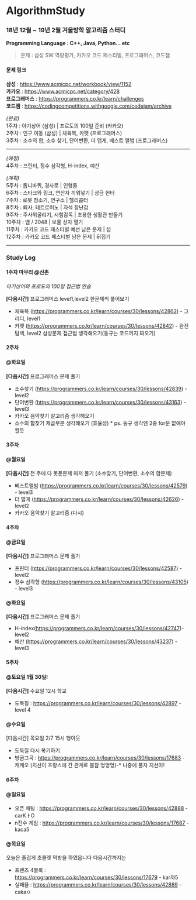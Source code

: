 # AlgorithmStudy

### 18년 12월 ~ 19년 2월 겨울방학 알고리즘 스터디

**Programming Language : C++, Java, Python... etc**

>문제 : 삼성 SW 역량평가, 카카오 코드 페스티벌, 프로그래머스, 코드잼


#### 문제 링크  
**삼성** : https://www.acmicpc.net/workbook/view/1152  
**카카오** : https://www.acmicpc.net/category/428  
**프로그래머스** : https://programmers.co.kr/learn/challenges  
**코드잼** : https://codingcompetitions.withgoogle.com/codejam/archive  

*(완료)*  
1주차 : 아기상어 (삼성) | 프로도의 100일 준비 (카카오)  
2주차 : 인구 이동 (삼성) | 체육복, 카펫 (프로그래머스)  
3주차 : 소수의 합, 소수 찾기, 단어변환, 더 맵게, 베스트 앨범 (프로그래머스)   
***
*(예정)*  
4주차 : 프린터, 정수 삼각형, H-index, 예산

*(계획)*  
5주차 : 톱니바퀴, 경사로 | 인형들  
6주차 : 스타크와 링크, 연산자 끼워넣기 | 상금 헌터  
7주차 : 로봇 청소기, 연구소 | 헬리콥터  
8주차 : 퇴사, 테트로미노 | 자석 장난감  
9주차 : 주사위굴리기, 시험감독 | 조용한 생활관 만들기  
10주차 : 뱀 / 2048 | 보물 상자 열기  
11주차 : 카카오 코드 페스티벌 예선 남은 문제 | 섬  
12주차 : 카카오 코드 페스티벌 남은 문제 | 뒤집기  

-------------------

### Study Log


#### 1주차 마무리 @신촌

*아기상어와 프로도의 100일 접근법 연습*

**[다음시간]** 프로그래머스 level1,level2 한문제씩 풀어보기
- 체육복 (https://programmers.co.kr/learn/courses/30/lessons/42862) - 그리디, level1
- 카펫 (https://programmers.co.kr/learn/courses/30/lessons/42842) - 완전탐색, level2
삼성문제 접근법 생각해오기(동규는 코드까지 짜오기)


#### 2주차

#### @화요일

**[다음시간]** 프로그래머스 문제 풀기
- 소수찾기 (https://programmers.co.kr/learn/courses/30/lessons/42839) - level2
- 단어변환 (https://programmers.co.kr/learn/courses/30/lessons/43163) - level3
- 카카오 음악찾기 알고리즘 생각해오기
- 소수의 합찾기 제곱부분 생각해오기 (효율성) * ps. 동규 생각엔 2중 for문 없애야 할듯

#### 3주차
#### @월요일

**[다음시간]** 전 주에 다 못푼문제 마저 풀기 (소수찾기, 단어변환, 소수의 합문제)
- 베스트앨범 (https://programmers.co.kr/learn/courses/30/lessons/42579) - level3
- 더 맵게 (https://programmers.co.kr/learn/courses/30/lessons/42626) - level2
- 카카오 음악찾기 알고리즘 (다시)

#### 4주차
#### @금요일
**[다음시간]** 프로그래머스 문제 풀기
- 프린터 (https://programmers.co.kr/learn/courses/30/lessons/42587) - level2
- 정수 삼각형 (https://programmers.co.kr/learn/courses/30/lessons/43105) - level3


#### @화요일
**[다음시간]** 프로그래머스 문제 풀기
- H-index(https://programmers.co.kr/learn/courses/30/lessons/42747)- level2
- 예산 (https://programmers.co.kr/learn/courses/30/lessons/43237) - level3

#### 5주차
#### @토요일 1월 30일!
**[다음시간]** 수요일 12시 학교
- 도둑질 : https://programmers.co.kr/learn/courses/30/lessons/42897 - level 4


#### @수요일
[다음시간] 목요일 2/7 15시 행아웃
- 도둑질 다시 복기하기
- 방금그곡 : https://programmers.co.kr/learn/courses/30/lessons/17683 - 캐캐오
(지선이 프랑스에 간 관계로 불참 엉엉엉)-* 나중에 풀자 지선아!

#### 6주차
#### @일요일
- 오픈 채팅 : https://programmers.co.kr/learn/courses/30/lessons/42888 - carKㅏO
- n진수 게임 : https://programmers.co.kr/learn/courses/30/lessons/17687 - kaca5


#### @목요일
오늘은 즐겁게 초콜렛 먹방을 하였읍니다
다음시간까지는
- 프렌즈 4블록 : https://programmers.co.kr/learn/courses/30/lessons/17679 - kar까5
- 실패율 : https://programmers.co.kr/learn/courses/30/lessons/42889 - cakaㅇ

